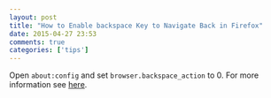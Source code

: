 ```yaml
---
layout: post
title: "How to Enable backspace Key to Navigate Back in Firefox"
date: 2015-04-27 23:53
comments: true
categories: ['tips']
---
```


Open `about:config` and set `browser.backspace_action` to 0.
For more information see [here](http://kb.mozillazine.org/Browser.backspace_action).

